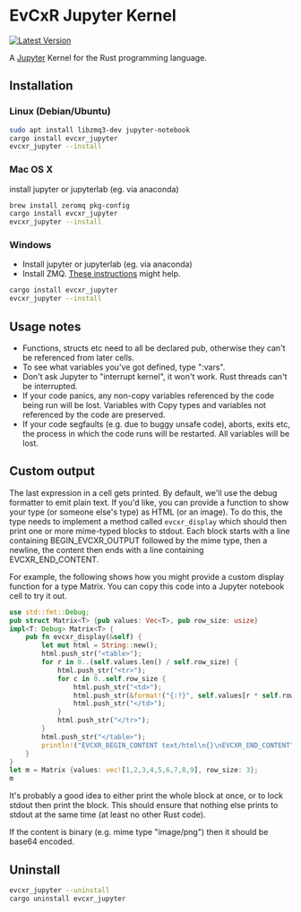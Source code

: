 # EvCxR Jupyter Kernel

[![Latest Version](https://img.shields.io/crates/v/evcxr_jupyter.svg)](https://crates.io/crates/evcxr_jupyter)

A [Jupyter](https://jupyter.org/) Kernel for the Rust programming language.

## Installation

### Linux (Debian/Ubuntu)

```sh
sudo apt install libzmq3-dev jupyter-notebook
cargo install evcxr_jupyter
evcxr_jupyter --install
```

### Mac OS X

install jupyter or jupyterlab (eg. via anaconda)

```sh
brew install zeromq pkg-config
cargo install evcxr_jupyter
evcxr_jupyter --install
```

### Windows

* Install jupyter or jupyterlab (eg. via anaconda)
* Install ZMQ. [These instructions](https://github.com/erickt/rust-zmq/issues/208#issuecomment-380353800) might help.

```sh
cargo install evcxr_jupyter
evcxr_jupyter --install
```

## Usage notes

* Functions, structs etc need to all be declared pub, otherwise they can't be
  referenced from later cells.
* To see what variables you've got defined, type ":vars".
* Don't ask Jupyter to "interrupt kernel", it won't work. Rust threads can't be
  interrupted.
* If your code panics, any non-copy variables referenced by the code being run
  will be lost. Variables with Copy types and variables not referenced by the
  code are preserved.
* If your code segfaults (e.g. due to buggy unsafe code), aborts, exits etc, the
  process in which the code runs will be restarted. All variables will be lost.
  
## Custom output

The last expression in a cell gets printed. By default, we'll use the debug
formatter to emit plain text. If you'd like, you can provide a function to show
your type (or someone else's type) as HTML (or an image). To do this, the type
needs to implement a method called ```evcxr_display``` which should then print
one or more mime-typed blocks to stdout. Each block starts with a line
containing BEGIN\_EVCXR\_OUTPUT followed by the mime type, then a newline, the
content then ends with a line containing EVCXR\_END\_CONTENT.

For example, the following shows how you might provide a custom display function for a
type Matrix. You can copy this code into a Jupyter notebook cell to try it out.

```rust
use std::fmt::Debug;
pub struct Matrix<T> {pub values: Vec<T>, pub row_size: usize}
impl<T: Debug> Matrix<T> {
    pub fn evcxr_display(&self) {
        let mut html = String::new();
        html.push_str("<table>");
        for r in 0..(self.values.len() / self.row_size) {
            html.push_str("<tr>");
            for c in 0..self.row_size {
                html.push_str("<td>");
                html.push_str(&format!("{:?}", self.values[r * self.row_size + c]));
                html.push_str("</td>");
            }
            html.push_str("</tr>");
        }
        html.push_str("</table>");
        println!("EVCXR_BEGIN_CONTENT text/html\n{}\nEVCXR_END_CONTENT", html);
    }
}
let m = Matrix {values: vec![1,2,3,4,5,6,7,8,9], row_size: 3};
m
```

It's probably a good idea to either print the whole block at once, or to lock
stdout then print the block. This should ensure that nothing else prints to
stdout at the same time (at least no other Rust code).

If the content is binary (e.g. mime type "image/png") then it should be base64
encoded.

## Uninstall

```sh
evcxr_jupyter --uninstall
cargo uninstall evcxr_jupyter
```
